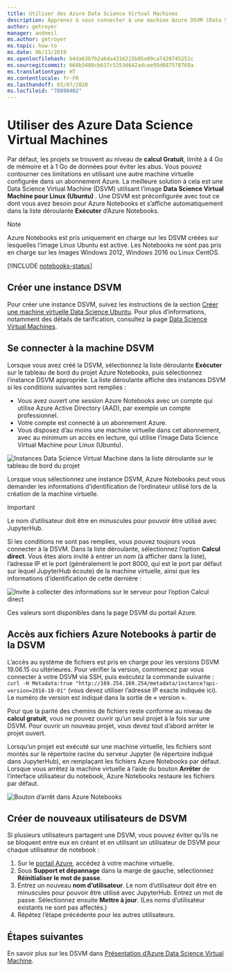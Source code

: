 ```yaml
---
title: Utiliser des Azure Data Science Virtual Machines
description: Apprenez à vous connecter à une machine Azure DSVM (Data Science Virtual Machine) pour étendre la puissance de calcul disponible à Azure Notebooks (préversion).
author: getroyer
manager: andneil
ms.author: getroyer
ms.topic: how-to
ms.date: 06/13/2019
ms.openlocfilehash: b4da63b7b2a6da4316215b85a09ca7420745251c
ms.sourcegitcommit: 668b3480cb637c53534642adcee95d687578769a
ms.translationtype: HT
ms.contentlocale: fr-FR
ms.lasthandoff: 03/07/2020
ms.locfileid: "78898402"
---
```

# <a name="use-azure-data-science-virtual-machines"></a>Utiliser des Azure Data Science Virtual Machines

Par défaut, les projets se trouvent au niveau de **calcul Gratuit**, limité à 4 Go de mémoire et à 1 Go de données pour éviter les abus. Vous pouvez contourner ces limitations en utilisant une autre machine virtuelle configurée dans un abonnement Azure. La meilleure solution à cela est une Data Science Virtual Machine (DSVM) utilisant l’image **Data Science Virtual Machine pour Linux (Ubuntu)** . Une DSVM est préconfigurée avec tout ce dont vous avez besoin pour Azure Notebooks et s’affiche automatiquement dans la liste déroulante **Exécuter** d’Azure Notebooks.

> [!Note]
> Azure Notebooks est pris uniquement en charge sur les DSVM créées sur lesquelles l’image Linux Ubuntu est active. Les Notebooks ne sont pas pris en charge sur les images Windows 2012, Windows 2016 ou Linux CentOS.

[!INCLUDE [notebooks-status](../../includes/notebooks-status.md)]

## <a name="create-a-dsvm-instance"></a>Créer une instance DSVM

Pour créer une instance DSVM, suivez les instructions de la section [Créer une machine virtuelle Data Science Ubuntu](/azure/machine-learning/data-science-virtual-machine/dsvm-ubuntu-intro). Pour plus d’informations, notamment des détails de tarification, consultez la page [Data Science Virtual Machines](https://azure.microsoft.com/services/virtual-machines/data-science-virtual-machines/).

## <a name="connect-to-the-dsvm"></a>Se connecter à la machine DSVM

Lorsque vous avez créé la DSVM, sélectionnez la liste déroulante **Exécuter** sur le tableau de bord du projet Azure Notebooks, puis sélectionnez l’instance DSVM appropriée. La liste déroulante affiche des instances DSVM si les conditions suivantes sont remplies :

- Vous avez ouvert une session Azure Notebooks avec un compte qui utilise Azure Active Directory (AAD), par exemple un compte professionnel.
- Votre compte est connecté à un abonnement Azure.
- Vous disposez d’au moins une machine virtuelle dans cet abonnement, avec au minimum un accès en lecture, qui utilise l’image Data Science Virtual Machine pour Linux (Ubuntu).

![Instances Data Science Virtual Machine dans la liste déroulante sur le tableau de bord du projet](media/project-compute-tier-dsvm.png)

Lorsque vous sélectionnez une instance DSVM, Azure Notebooks peut vous demander les informations d’identification de l’ordinateur utilisé lors de la création de la machine virtuelle.

> [!Important]
> Le nom d’utilisateur doit être en minuscules pour pouvoir être utilisé avec JupyterHub.

Si les conditions ne sont pas remplies, vous pouvez toujours vous connecter à la DSVM. Dans la liste déroulante, sélectionnez l’option **Calcul direct**. Vous êtes alors invité à entrer un nom (à afficher dans la liste), l’adresse IP et le port (généralement le port 8000, qui est le port par défaut sur lequel JupyterHub écoute) de la machine virtuelle, ainsi que les informations d’identification de cette dernière :

![Invite à collecter des informations sur le serveur pour l’option Calcul direct](media/project-compute-tier-direct.png)

Ces valeurs sont disponibles dans la page DSVM du portail Azure.

## <a name="accessing-azure-notebooks-files-from-the-dsvm"></a>Accès aux fichiers Azure Notebooks à partir de la DSVM

L’accès au système de fichiers est pris en charge pour les versions DSVM 19.06.15 ou ultérieures. Pour vérifier la version, commencez par vous connecter à votre DSVM via SSH, puis exécutez la commande suivante : `curl -H Metadata:true "http://169.254.169.254/metadata/instance?api-version=2018-10-01"` (vous devez utiliser l’adresse IP exacte indiquée ici). Le numéro de version est indiqué dans la sortie de « version ».

Pour que la parité des chemins de fichiers reste conforme au niveau de **calcul gratuit**, vous ne pouvez ouvrir qu’un seul projet à la fois sur une DSVM. Pour ouvrir un nouveau projet, vous devez tout d’abord arrêter le projet ouvert.

Lorsqu’un projet est exécuté sur une machine virtuelle, les fichiers sont montés sur le répertoire racine du serveur Jupyter (le répertoire indiqué dans JupyterHub), en remplaçant les fichiers Azure Notebooks par défaut. Lorsque vous arrêtez la machine virtuelle à l’aide du bouton **Arrêter** de l’interface utilisateur du notebook, Azure Notebooks restaure les fichiers par défaut.

![Bouton d’arrêt dans Azure Notebooks](media/shutdown.png)

## <a name="create-new-dsvm-users"></a>Créer de nouveaux utilisateurs de DSVM

Si plusieurs utilisateurs partagent une DSVM, vous pouvez éviter qu’ils ne se bloquent entre eux en créant et en utilisant un utilisateur de DSVM pour chaque utilisateur de notebook :

1. Sur le [portail Azure](https://portal.azure.com), accédez à votre machine virtuelle.
1. Sous **Support et dépannage** dans la marge de gauche, sélectionnez **Réinitialiser le mot de passe**.
1. Entrez un nouveau **nom d’utilisateur**. Le nom d’utilisateur doit être en minuscules pour pouvoir être utilisé avec JupyterHub. Entrez un mot de passe. Sélectionnez ensuite **Mettre à jour**. (Les noms d’utilisateur existants ne sont pas affectés.)
1. Répétez l’étape précédente pour les autres utilisateurs.

## <a name="next-steps"></a>Étapes suivantes

En savoir plus sur les DSVM dans [Présentation d’Azure Data Science Virtual Machine](/azure/machine-learning/data-science-virtual-machine/overview).
